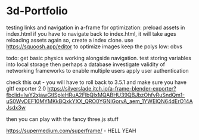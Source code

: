 # 3d-Portfolio
testing links and navigation in a-frame
for optimization:
preload assets in index.html
if you have to navigate back to index.html, it will take ages reloading assets again
so, create a index clone.
use https://squoosh.app/editor to optimize images 
keep the polys low: obvs

todo:
get basic physics working alongside navigation.
test storing variables into local storage
then perhaps a database
investigate validity of networking frameworks to enable multiple users
apply user authentication

check this out - you will have to roll back to 3.5.1 and make sure you have gltf exporter 2.0
https://silverslade.itch.io/a-frame-blender-exporter?fbclid=IwY2xjawGtlSpleHRuA2FlbQIxMQABHU39QBJbzOhfvRuSndQm1-uS0WvDEF10MYMKkBQxkYXX_QRO0YGNIGorvA_aem_1YWElQN64dErO14AJsdx3w

then you can play with the fancy three.js stuff

https://supermedium.com/superframe/ - HELL YEAH
